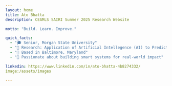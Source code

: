```yaml
---
layout: home
title: Ato Bhatta
description: CEAMLS SAIRI Summer 2025 Research Website

motto: "Build. Learn. Improve."

quick_facts:
  - "🎓 Senior, Morgan State University"
  - "🔬 Research: Application of Artificial Intellegence (AI) to Predict Genetic Bio markers of Brain Tumor from Transcriptomic Data Set"
  - "📍 Based in Baltimore, Maryland"
  - "🚀 Passionate about building smart systems for real-world impact"

linkedin: https://www.linkedin.com/in/ato-bhatta-4b8274332/
image:/assets/images

---
```

